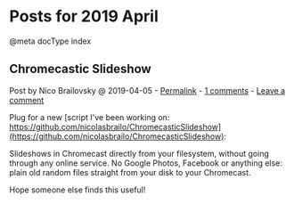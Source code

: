 # Posts for 2019 April

@meta docType index

## Chromecastic Slideshow

Post by Nico Brailovsky @ 2019-04-05 - [Permalink](md_blog/2019/0405_ChromecasticSlideshow.md)  - [1 comments](md_blog/2019/0405_ChromecasticSlideshow.md) - [Leave a comment](https://github.com/nicolasbrailo/nicolasbrailo.github.io/issues/new?title=Comment@md_blog/2019/0405_ChromecasticSlideshow.md&body=I%20have%20a%20comment!)

Plug for a new [script I've been working on: https://github.com/nicolasbrailo/ChromecasticSlideshow](https://github.com/nicolasbrailo/ChromecasticSlideshow):

Slideshows in Chromecast directly from your filesystem, without going through any online service. No Google Photos, Facebook or anything else: plain old random files straight from your disk to your Chromecast.

Hope someone else finds this useful!






